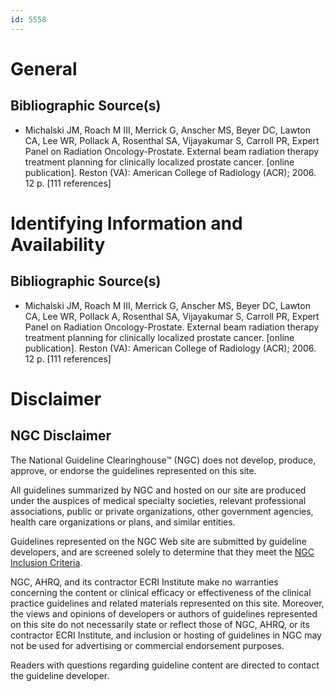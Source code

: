 ```yaml
---
id: 5558
---
```


# General

## Bibliographic Source(s)

- Michalski JM, Roach M III, Merrick G, Anscher MS, Beyer DC, Lawton CA, Lee WR, Pollack A, Rosenthal SA, Vijayakumar S, Carroll PR, Expert Panel on Radiation Oncology-Prostate. External beam radiation therapy treatment planning for clinically localized prostate cancer. [online publication]. Reston (VA): American College of Radiology (ACR); 2006. 12 p. [111 references]

# Identifying Information and Availability

## Bibliographic Source(s)

- Michalski JM, Roach M III, Merrick G, Anscher MS, Beyer DC, Lawton CA, Lee WR, Pollack A, Rosenthal SA, Vijayakumar S, Carroll PR, Expert Panel on Radiation Oncology-Prostate. External beam radiation therapy treatment planning for clinically localized prostate cancer. [online publication]. Reston (VA): American College of Radiology (ACR); 2006. 12 p. [111 references]

# Disclaimer

## NGC Disclaimer

The National Guideline Clearinghouse™ (NGC) does not develop, produce, approve, or endorse the guidelines represented on this site.

All guidelines summarized by NGC and hosted on our site are produced under the auspices of medical specialty societies, relevant professional associations, public or private organizations, other government agencies, health care organizations or plans, and similar entities.

Guidelines represented on the NGC Web site are submitted by guideline developers, and are screened solely to determine that they meet the [NGC Inclusion Criteria](/help-and-about/summaries/inclusion-criteria).

NGC, AHRQ, and its contractor ECRI Institute make no warranties concerning the content or clinical efficacy or effectiveness of the clinical practice guidelines and related materials represented on this site. Moreover, the views and opinions of developers or authors of guidelines represented on this site do not necessarily state or reflect those of NGC, AHRQ, or its contractor ECRI Institute, and inclusion or hosting of guidelines in NGC may not be used for advertising or commercial endorsement purposes.

Readers with questions regarding guideline content are directed to contact the guideline developer.

